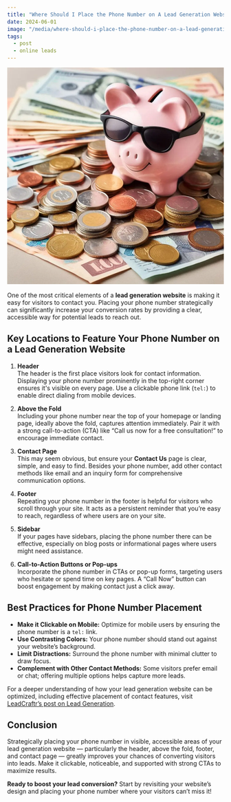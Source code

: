 ```yaml
---
title: "Where Should I Place the Phone Number on A Lead Generation Website?"
date: 2024-06-01
image: "/media/where-should-i-place-the-phone-number-on-a-lead-generation-website.webp"
tags:
  - post
  - online leads
---
```


![Where Should I Place the Phone Number on A Lead Generation Website?](/media/where-should-i-place-the-phone-number-on-a-lead-generation-website.webp)

One of the most critical elements of a **lead generation website** is making it easy for visitors to contact you. Placing your phone number strategically can significantly increase your conversion rates by providing a clear, accessible way for potential leads to reach out.

## Key Locations to Feature Your Phone Number on a Lead Generation Website

1. **Header**  
   The header is the first place visitors look for contact information. Displaying your phone number prominently in the top-right corner ensures it's visible on every page. Use a clickable phone link (`tel:`) to enable direct dialing from mobile devices.

2. **Above the Fold**  
   Including your phone number near the top of your homepage or landing page, ideally above the fold, captures attention immediately. Pair it with a strong call-to-action (CTA) like “Call us now for a free consultation!” to encourage immediate contact.

3. **Contact Page**  
   This may seem obvious, but ensure your **Contact Us** page is clear, simple, and easy to find. Besides your phone number, add other contact methods like email and an inquiry form for comprehensive communication options.

4. **Footer**  
   Repeating your phone number in the footer is helpful for visitors who scroll through your site. It acts as a persistent reminder that you’re easy to reach, regardless of where users are on your site.

5. **Sidebar**  
   If your pages have sidebars, placing the phone number there can be effective, especially on blog posts or informational pages where users might need assistance.

6. **Call-to-Action Buttons or Pop-ups**  
   Incorporate the phone number in CTAs or pop-up forms, targeting users who hesitate or spend time on key pages. A “Call Now” button can boost engagement by making contact just a click away.

## Best Practices for Phone Number Placement

- **Make it Clickable on Mobile:** Optimize for mobile users by ensuring the phone number is a `tel:` link.
- **Use Contrasting Colors:** Your phone number should stand out against your website’s background.
- **Limit Distractions:** Surround the phone number with minimal clutter to draw focus.
- **Complement with Other Contact Methods:** Some visitors prefer email or chat; offering multiple options helps capture more leads.

For a deeper understanding of how your lead generation website can be optimized, including effective placement of contact features, visit [LeadCraftr’s post on Lead Generation](https://leadcraftr.com/posts/lead-generation/).

## Conclusion

Strategically placing your phone number in visible, accessible areas of your lead generation website — particularly the header, above the fold, footer, and contact page — greatly improves your chances of converting visitors into leads. Make it clickable, noticeable, and supported with strong CTAs to maximize results.

**Ready to boost your lead conversion?** Start by revisiting your website’s design and placing your phone number where your visitors can’t miss it!
